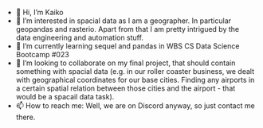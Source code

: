 - 👋 Hi, I’m Kaiko
- 👀 I’m interested in spacial data as  I am a geographer. In particular geopandas and rasterio. Apart from that I am pretty intrigued by the data engineering and automation stuff.
- 🌱 I’m currently learning sequel and pandas in WBS CS Data Science Bootcamp #023
- 💞️ I’m looking to collaborate on my final project, that should contain something with spacial data (e.g. in our roller coaster business, we dealt with geographical coordinates for our base cities. Finding any airports in a certain spatial relation between those cities and the airport - that would be a spacail data task).
- 📫 How to reach me: Well, we are on Discord anyway, so just contact me there.

<!---
Kaiko304/Kaiko304 is a ✨ special ✨ repository because its `README.md` (this file) appears on your GitHub profile.
You can click the Preview link to take a look at your changes.
--->
